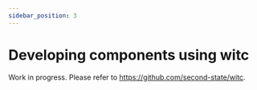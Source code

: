 ```yaml
---
sidebar_position: 3
---
```


# Developing components using witc

Work in progress. Please refer to https://github.com/second-state/witc.
